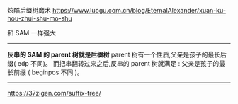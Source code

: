 炫酷后缀树魔术
https://www.luogu.com.cn/blog/EternalAlexander/xuan-ku-hou-zhui-shu-mo-shu

和 SAM 一样强大

---

**反串的 SAM 的 parent 树就是后缀树**
parent 树有一个性质,父亲是孩子的最长后缀( edp 不同)。
而把串翻转过来之后,反串的 parent 树就满足 : 父亲是孩子的最长前缀 ( beginpos 不同 )。

---

https://37zigen.com/suffix-tree/
